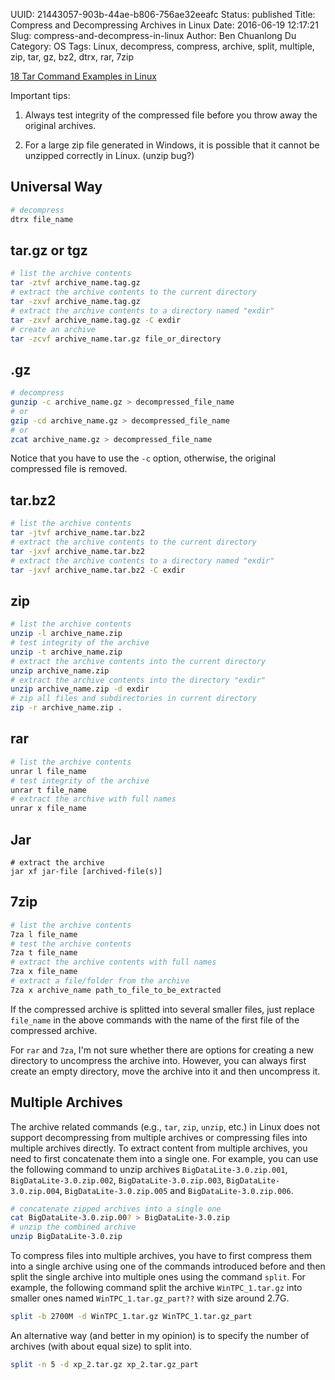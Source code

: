 UUID: 21443057-903b-44ae-b806-756ae32eeafc
Status: published
Title: Compress and Decompressing Archives in Linux
Date: 2016-06-19 12:17:21
Slug: compress-and-decompress-in-linux
Author: Ben Chuanlong Du
Category: OS
Tags: Linux, decompress, compress, archive, split, multiple, zip, tar, gz, bz2, dtrx, rar, 7zip


[18 Tar Command Examples in Linux](https://www.tecmint.com/18-tar-command-examples-in-linux/)

Important tips:

1. Always test integrity of the compressed file
before you throw away the original archives.

2. For a large zip file generated in Windows,
it is possible that it cannot be unzipped correctly in Linux.
(unzip bug?)

## Universal Way
```bash
# decompress
dtrx file_name
```

## tar.gz or tgz
```bash
# list the archive contents
tar -ztvf archive_name.tag.gz
# extract the archive contents to the current directory
tar -zxvf archive_name.tag.gz
# extract the archive contents to a directory named "exdir"
tar -zxvf archive_name.tag.gz -C exdir
# create an archive
tar -zcvf archive_name.tar.gz file_or_directory
```

## .gz
```bash
# decompress
gunzip -c archive_name.gz > decompressed_file_name
# or
gzip -cd archive_name.gz > decompressed_file_name
# or
zcat archive_name.gz > decompressed_file_name
```
Notice that you have to use the `-c` option,
otherwise,
the original compressed file is removed.

## tar.bz2
```bash
# list the archive contents
tar -jtvf archive_name.tar.bz2
# extract the archive contents to the current directory
tar -jxvf archive_name.tar.bz2
# extract the archive contents to a directory named "exdir"
tar -jxvf archive_name.tar.bz2 -C exdir
```

## zip
```bash
# list the archive contents
unzip -l archive_name.zip
# test integrity of the archive
unzip -t archive_name.zip
# extract the archive contents into the current directory
unzip archive_name.zip
# extract the archive contents into the directory "exdir"
unzip archive_name.zip -d exdir
# zip all files and subdirectories in current directory
zip -r archive_name.zip .
```

## rar
```bash
# list the archive contents
unrar l file_name
# test integrity of the archive
unrar t file_name
# extract the archive with full names
unrar x file_name
```

## Jar 

```
# extract the archive
jar xf jar-file [archived-file(s)]
```

## 7zip
```bash
# list the archive contents
7za l file_name
# test the archive contents
7za t file_name
# extract the archive contents with full names
7za x file_name
# extract a file/folder from the archive
7za x archive_name path_to_file_to_be_extracted
```
If the compressed archive is splitted into several smaller files,
just replace `file_name` in the above commands
with the name of the first file of the compressed archive.

For `rar` and `7za`,
I'm not sure whether there are options for creating a new directory
to uncompress the archive into.
However, you can always first create an empty directory,
move the archive into it and then uncompress it.

## Multiple Archives
The archive related commands (e.g., `tar`, `zip`, `unzip`, etc.) in Linux
does not support decompressing from multiple archives
or compressing files into multiple archives directly.
To extract content from multiple archives,
you need to first concatenate them into a single one.
For example,
you can use the following command to unzip archives
`BigDataLite-3.0.zip.001`, `BigDataLite-3.0.zip.002`, `BigDataLite-3.0.zip.003`,
`BigDataLite-3.0.zip.004`, `BigDataLite-3.0.zip.005` and `BigDataLite-3.0.zip.006`.
```bash
# concatenate zipped archives into a single one
cat BigDataLite-3.0.zip.00? > BigDataLite-3.0.zip
# unzip the combined archive
unzip BigDataLite-3.0.zip
```
To compress files into multiple archives,
you have to first compress them into a single archive
using one of the commands introduced before
and then split the single archive into multiple ones
using the command `split`.
For example,
the following command split the archive `WinTPC_1.tar.gz`
into smaller ones named `WinTPC_1.tar.gz_part??` with size around 2.7G.
```bash
split -b 2700M -d WinTPC_1.tar.gz WinTPC_1.tar.gz_part
```
An alternative way (and better in my opinion)
is to specify the number of archives (with about equal size) to split into.
```bash
split -n 5 -d xp_2.tar.gz xp_2.tar.gz_part
```
